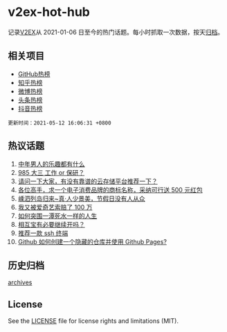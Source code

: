 # v2ex-hot-hub

 记录[V2EX](https://www.v2ex.com/)从 2021-01-06 日至今的热门话题。每小时抓取一次数据，按天[归档](archives)。
 
 ## 相关项目

- [GitHub热榜](https://github.com/lonnyzhang423/github-hot-hub)
- [知乎热榜](https://github.com/lonnyzhang423/zhihu-hot-hub)
- [微博热榜](https://github.com/lonnyzhang423/weibo-hot-hub)
- [头条热榜](https://github.com/lonnyzhang423/toutiao-hot-hub)
- [抖音热榜](https://github.com/lonnyzhang423/douyin-hot-hub)


 `更新时间：2021-05-12 16:06:31 +0800`

## 热议话题

1. [中年男人的乐趣都有什么](https://www.v2ex.com/t/776398)
1. [985 大三 工作 or 保研？](https://www.v2ex.com/t/776318)
1. [请问一下大家，有没有靠谱的云存储平台推荐一下？](https://www.v2ex.com/t/776306)
1. [各位高手，求一个电子消费品牌的商标名称，采纳可行送 500 元红包](https://www.v2ex.com/t/776302)
1. [嵊泗列岛归来~真·人少景美，节假日没有人从众](https://www.v2ex.com/t/776276)
1. [我又被爱奇艺索赔了 100 万](https://www.v2ex.com/t/776461)
1. [如何突围一潭死水一样的人生](https://www.v2ex.com/t/776307)
1. [相互宝有必要继续开吗？](https://www.v2ex.com/t/776375)
1. [推荐一款 ssh 终端](https://www.v2ex.com/t/776285)
1. [Github 如何创建一个隐藏的仓库并使用 Github Pages?](https://www.v2ex.com/t/776373)

## 历史归档

[archives](archives)

## License

See the [LICENSE](LICENSE) file for license rights and limitations (MIT).
